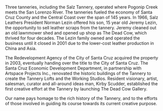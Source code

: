 Three tanneries, including the Salz Tannery, operated where Pogonip Creek meets the San Lorenzo River. The tanneries fueled the economy of Santa Cruz County and the Central Coast over the span of 145 years. In 1966, Salz Leathers President Norman Lezin offered his son, 15 year old Jeremy Lezin, the opportunity to sell leather scraps from the tannery. Jeremy cleaned out an old lawnmower shed and opened up shop as The Dead Cow, which thrived for four  decades. The Lezin family owned and operated the business until it closed in 2001 due to the lower-cost leather production in China and Asia.

The Redevelopment Agency of the City of Santa Cruz acquired the property in 2003, eventually handing over the title to the City of Santa Cruz. The Santa Cruz Economic Development Department, in partnership with Artspace Projects Inc., renovated the historic buildings of the Tannery to create the Tannery Lofts and the Working Studios. Resident visionary, artist, salesman, curator and all-around ideas man, Kirby Scudder, established the first creative effort at the Tannery by launching The Dead Cow Gallery.

Our name pays homage to the rich history of the Tannery, and to the efforts of those involved in guiding its course towards its current creative purpose.